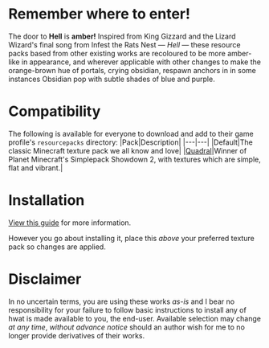 # Remember where to enter!
The door to **Hell** is **amber!** Inspired from King Gizzard and the Lizard Wizard's final song from Infest the Rats Nest — _Hell_ — these resource packs based from other existing works are recoloured to be more amber-like in appearance, and wherever applicable with other changes to make the orange-brown hue of portals, crying obsidian, respawn anchors in in some instances Obsidian pop with subtle shades of blue and purple.

# Compatibility
The following is available for everyone to download and add to their game profile's `resourcepacks` directory:
|Pack|Description|
|---|---|
|Default|The classic Minecraft texture pack we all know and love|
|[Quadral](https://www.planetminecraft.com/texture-pack/ignafs-quadral-resourcepack/)|Winner of Planet Minecraft's Simplepack Showdown 2, with textures which are simple, flat and vibrant.|

# Installation
[View this guide](https://github.com/Hebgbs/minecraftMods/blob/master/howToSave.md) for more information.

However you go about installing it, place this _above_ your preferred texture pack so changes are applied.

# Disclaimer
In no uncertain terms, you are using these works _as-is_ and I bear no responsibility for your failure to follow basic instructions to install any of hwat is made available to you, the end-user. Available selection may change _at any time_, _without advance notice_ should an author wish for me to no longer provide derivatives of their works.

